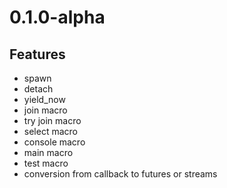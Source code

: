 # 0.1.0-alpha

## Features

-  spawn
-  detach
-  yield\_now
-  join macro
-  try join macro
-  select macro
-  console macro
-  main macro
-  test macro
-  conversion from callback to futures or streams
